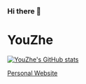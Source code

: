 ### Hi there 👋

<!--
**a40693651/a40693651** is a ✨ _special_ ✨ repository because its `README.md` (this file) appears on your GitHub profile.

Here are some ideas to get you started:

- 🔭 I’m currently working on ...
- 🌱 I’m currently learning ...
- 👯 I’m looking to collaborate on ...
- 🤔 I’m looking for help with ...
- 💬 Ask me about ...
- 📫 How to reach me: ...
- 😄 Pronouns: ...
- ⚡ Fun fact: ...
-->
# YouZhe

[![YouZhe's GitHub stats](https://github-readme-stats.vercel.app/api?username=youzhe0305&theme=gotham)](https://github.com/youzhe0305)

[Personal Website]([https://youzhe0305.github.io/](https://www.youzhexie.me/))

